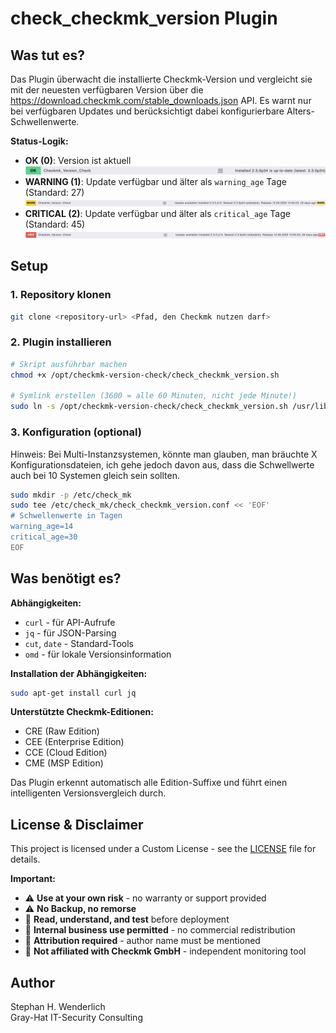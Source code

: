# check_checkmk_version Plugin

## Was tut es?

Das Plugin überwacht die installierte Checkmk-Version und vergleicht sie mit der neuesten verfügbaren Version über die https://download.checkmk.com/stable_downloads.json API. Es warnt nur bei verfügbaren Updates und berücksichtigt dabei konfigurierbare Alters-Schwellenwerte.

**Status-Logik:**

- **OK (0)**: Version ist aktuell ![OK](images/OK.png)
- **WARNING (1)**: Update verfügbar und älter als `warning_age` Tage (Standard: 27) ![WARNING](images/WARN.png)
- **CRITICAL (2)**: Update verfügbar und älter als `critical_age` Tage (Standard: 45) ![CRITICAL](images/CRIT.png)



## Setup

### 1. Repository klonen

```bash
git clone <repository-url> <Pfad, den Checkmk nutzen darf>
```


### 2. Plugin installieren

```bash
# Skript ausführbar machen
chmod +x /opt/checkmk-version-check/check_checkmk_version.sh

# Symlink erstellen (3600 = alle 60 Minuten, nicht jede Minute!)
sudo ln -s /opt/checkmk-version-check/check_checkmk_version.sh /usr/lib/check_mk_agent/local/3600/check_checkmk_version
```


### 3. Konfiguration (optional)
Hinweis: Bei Multi-Instanzsystemen, könnte man glauben, man bräuchte X Konfigurationsdateien, 
ich gehe jedoch davon aus, dass die Schwellwerte auch bei 10 Systemen gleich sein sollten.
```bash
sudo mkdir -p /etc/check_mk
sudo tee /etc/check_mk/check_checkmk_version.conf << 'EOF'
# Schwellenwerte in Tagen
warning_age=14
critical_age=30
EOF
```


## Was benötigt es?

**Abhängigkeiten:**

- `curl` - für API-Aufrufe
- `jq` - für JSON-Parsing
- `cut`, `date` - Standard-Tools
- `omd` - für lokale Versionsinformation

**Installation der Abhängigkeiten:**

```bash
sudo apt-get install curl jq
```

**Unterstützte Checkmk-Editionen:**

- CRE (Raw Edition)
- CEE (Enterprise Edition)
- CCE (Cloud Edition)
- CME (MSP Edition)

Das Plugin erkennt automatisch alle Edition-Suffixe und führt einen intelligenten Versionsvergleich durch.

## License & Disclaimer

This project is licensed under a Custom License - see the [LICENSE](LICENSE) file for details.

**Important:**
- ⚠️ **Use at your own risk** - no warranty or support provided
- ⚠️ **No Backup, no remorse**
- 📖 **Read, understand, and test** before deployment
- 🏢 **Internal business use permitted** - no commercial redistribution
- 👤 **Attribution required** - author name must be mentioned
- 🔧 **Not affiliated with Checkmk GmbH** - independent monitoring tool

## Author

Stephan H. Wenderlich  
Gray-Hat IT-Security Consulting
